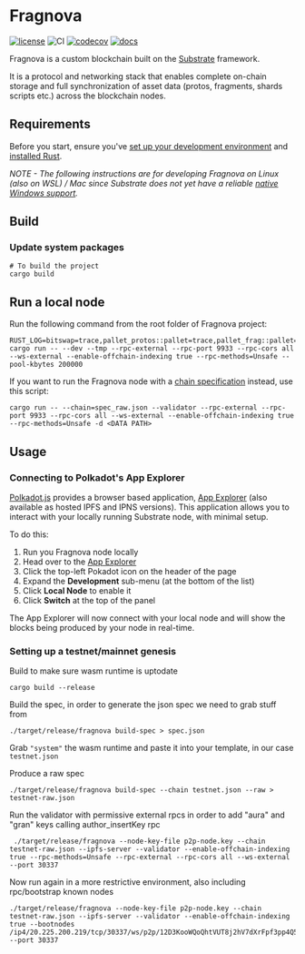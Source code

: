 # Fragnova

[![license](https://img.shields.io/github/license/fragcolor-xyz/fragnova)](./LICENSE)
![CI](https://github.com/fragcolor-xyz/fragnova/workflows/CI/badge.svg)
[![codecov](https://codecov.io/gh/fragcolor-xyz/fragnova/branch/devel/graph/badge.svg?token=4PMT2FQFDS)](https://codecov.io/gh/fragcolor-xyz/fragnova)
[![docs](https://img.shields.io/badge/docs-API-blueviolet)](https://fragcolor-xyz.github.io/fragnova/)

Fragnova is a custom blockchain built on the [Substrate](https://substrate.io/) framework.

It is a protocol and networking stack that enables complete on-chain storage and full synchronization of asset data (protos, fragments, shards scripts etc.) across the blockchain nodes.

## Requirements

Before you start, ensure you've [set up your development environment](https://docs.substrate.io/install/) and [installed Rust](https://www.rust-lang.org/tools/install).

*NOTE - The following instructions are for developing Fragnova on Linux (also on WSL) / Mac since Substrate does not yet have a reliable [native Windows support](https://docs.substrate.io/v3/getting-started/windows-users/).*
## Build
### Update system packages

```
# To build the project
cargo build
```

## Run a local node

Run the following command from the root folder of Fragnova project:
```
RUST_LOG=bitswap=trace,pallet_protos::pallet=trace,pallet_frag::pallet=trace,pallet_fragments::pallet=trace cargo run -- --dev --tmp --rpc-external --rpc-port 9933 --rpc-cors all --ws-external --enable-offchain-indexing true --rpc-methods=Unsafe --pool-kbytes 200000
```

If you want to run the Fragnova node with a [chain specification](https://docs.substrate.io/v3/runtime/chain-specs/) instead, use this script:

```
cargo run -- --chain=spec_raw.json --validator --rpc-external --rpc-port 9933 --rpc-cors all --ws-external --enable-offchain-indexing true --rpc-methods=Unsafe -d <DATA PATH>
```

## Usage

### Connecting to Polkadot's App Explorer

[Polkadot.js](https://github.com/polkadot-js/) provides a browser based application, [App Explorer](https://polkadot.js.org/apps/#/explorer) (also available as hosted IPFS and IPNS versions). This application allows you to interact with your locally running Substrate node, with minimal setup.

To do this:

1. Run you Fragnova node locally
2. Head over to the [App Explorer](https://polkadot.js.org/apps/#/explorer)
3. Click the top-left Pokadot icon on the header of the page
4. Expand the **Development** sub-menu (at the bottom of the list)
5. Click **Local Node** to enable it
6. Click **Switch** at the top of the panel

The App Explorer will now connect with your local node and will show the blocks being produced by your node in real-time.

### Setting up a testnet/mainnet genesis

Build to make sure wasm runtime is uptodate

```
cargo build --release
```

Build the spec, in order to generate the json spec we need to grab stuff from

```
./target/release/fragnova build-spec > spec.json
```

Grab `"system"` the wasm runtime and paste it into your template, in our case `testnet.json`

Produce a raw spec

```
./target/release/fragnova build-spec --chain testnet.json --raw > testnet-raw.json
```

Run the validator with permissive external rpcs in order to add "aura" and "gran" keys calling author_insertKey rpc

```
 ./target/release/fragnova --node-key-file p2p-node.key --chain testnet-raw.json --ipfs-server --validator --enable-offchain-indexing true --rpc-methods=Unsafe --rpc-external --rpc-cors all --ws-external --port 30337
```

Now run again in a more restrictive environment, also including rpc/bootstrap known nodes

```
./target/release/fragnova --node-key-file p2p-node.key --chain testnet-raw.json --ipfs-server --validator --enable-offchain-indexing true --bootnodes /ip4/20.225.200.219/tcp/30337/ws/p2p/12D3KooWQoQhtVUT8j2hV7dXrFpf3pp4Q5FT7c3GdAf2wiKACjD6 --port 30337
```
